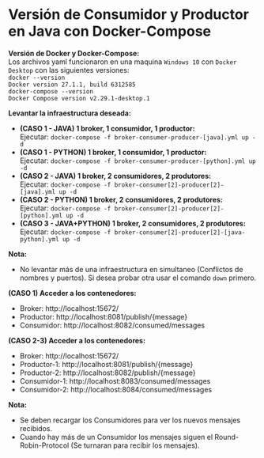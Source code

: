 # Versión de Consumidor y Productor en Java con Docker-Compose

**Versión de Docker y Docker-Compose:**  
Los archivos yaml funcionaron en una maquina `Windows 10` con `Docker Desktop` con las siguientes versiones:  
`docker --version`  
`Docker version 27.1.1, build 6312585`  
`docker-compose --version`  
`Docker Compose version v2.29.1-desktop.1`  

**Levantar la infraestructura deseada:**  
* **(CASO 1 - JAVA) 1 broker, 1 consumidor, 1 productor:**  
  Ejecutar: `docker-compose -f broker-consumer-producer-[java].yml up -d`
* **(CASO 1 - PYTHON) 1 broker, 1 consumidor, 1 productor:**  
  Ejecutar: `docker-compose -f broker-consumer-producer-[python].yml up -d`
* **(CASO 2 - JAVA) 1 broker, 2 consumidores, 2 produtores:**  
  Ejecutar: `docker-compose -f broker-consumer[2]-producer[2]-[java].yml up -d`
* **(CASO 2 - PYTHON) 1 broker, 2 consumidores, 2 produtores:**  
  Ejecutar: `docker-compose -f broker-consumer[2]-producer[2]-[python].yml up -d`
* **(CASO 3 - JAVA+PYTHON) 1 broker, 2 consumidores, 2 produtores:**  
  Ejecutar: `docker-compose -f broker-consumer[2]-producer[2]-[java-python].yml up -d`  

**Nota:**  
* No levantar más de una infraestructura en simultaneo (Conflictos de nombres y puertos). Si desea probar otra usar el comando `down` primero.

**(CASO 1) Acceder a los contenedores:**  
* Broker: http://localhost:15672/  
* Productor: http://localhost:8081/publish/{message}  
* Consumidor: http://localhost:8082/consumed/messages

**(CASO 2-3) Acceder a los contenedores:**  
* Broker: http://localhost:15672/  
* Productor-1: http://localhost:8081/publish/{message}
* Productor-2: http://localhost:8082/publish/{message}  
* Consumidor-1: http://localhost:8083/consumed/messages
* Consumidor-2: http://localhost:8084/consumed/messages

**Nota:**  
* Se deben recargar los Consumidores para ver los nuevos mensajes recibidos.  
* Cuando hay más de un Consumidor los mensajes siguen el Round-Robin-Protocol (Se turnaran para recibir los mensajes).
